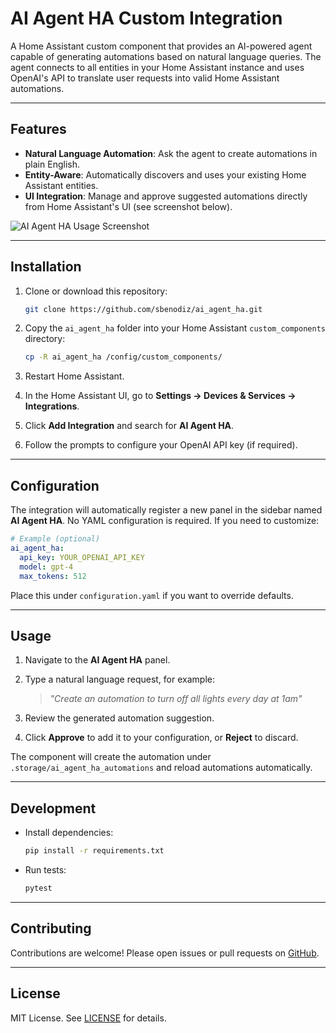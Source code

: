 # AI Agent HA Custom Integration

A Home Assistant custom component that provides an AI-powered agent capable of generating automations based on natural language queries. The agent connects to all entities in your Home Assistant instance and uses OpenAI's API to translate user requests into valid Home Assistant automations.

---

## Features

* **Natural Language Automation**: Ask the agent to create automations in plain English.
* **Entity-Aware**: Automatically discovers and uses your existing Home Assistant entities.
* **UI Integration**: Manage and approve suggested automations directly from Home Assistant's UI (see screenshot below).

![AI Agent HA Usage Screenshot](./assets/screenshot.png)

---

## Installation

1. Clone or download this repository:

   ```bash
   git clone https://github.com/sbenodiz/ai_agent_ha.git
   ```

2. Copy the `ai_agent_ha` folder into your Home Assistant `custom_components` directory:

   ```bash
   cp -R ai_agent_ha /config/custom_components/
   ```

3. Restart Home Assistant.

4. In the Home Assistant UI, go to **Settings → Devices & Services → Integrations**.

5. Click **Add Integration** and search for **AI Agent HA**.

6. Follow the prompts to configure your OpenAI API key (if required).

---

## Configuration

The integration will automatically register a new panel in the sidebar named **AI Agent HA**. No YAML configuration is required. If you need to customize:

```yaml
# Example (optional)
ai_agent_ha:
  api_key: YOUR_OPENAI_API_KEY
  model: gpt-4
  max_tokens: 512
```

Place this under `configuration.yaml` if you want to override defaults.

---

## Usage

1. Navigate to the **AI Agent HA** panel.
2. Type a natural language request, for example:

   > *"Create an automation to turn off all lights every day at 1am"*
3. Review the generated automation suggestion.
4. Click **Approve** to add it to your configuration, or **Reject** to discard.

The component will create the automation under `.storage/ai_agent_ha_automations` and reload automations automatically.

---

## Development

* Install dependencies:

  ```bash
  pip install -r requirements.txt
  ```
* Run tests:

  ```bash
  pytest
  ```

---

## Contributing

Contributions are welcome! Please open issues or pull requests on [GitHub](https://github.com/sbenodiz/ai_agent_ha).

---

## License

MIT License. See [LICENSE](./LICENSE) for details.
